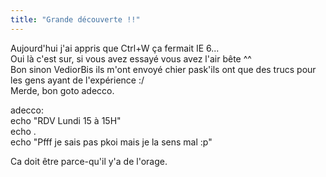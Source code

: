 ```yaml
---
title: "Grande découverte !!"
---
```


Aujourd'hui j'ai appris que Ctrl+W ça fermait IE 6...  
Oui là c'est sur, si vous avez essayé vous avez l'air bête ^^  
Bon sinon VediorBis ils m'ont envoyé chier pask'ils ont que des trucs pour les
gens ayant de l'expérience :/  
Merde, bon goto adecco.

adecco:  
echo "RDV Lundi 15 à 15H"  
echo .  
echo "Pfff je sais pas pkoi mais je la sens mal :p"

Ca doit être parce-qu'il y'a de l'orage.

